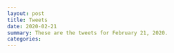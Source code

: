 ```yaml
---
layout: post
title: Tweets
date: 2020-02-21
summary: These are the tweets for February 21, 2020.
categories:
---
```


